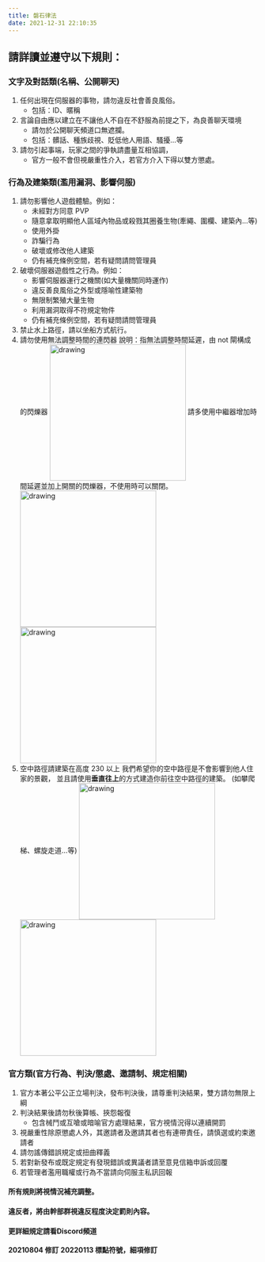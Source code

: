 ```yaml
---
title: 磐石律法
date: 2021-12-31 22:10:35
---
```

## 請詳讀並遵守以下規則：

### 文字及對話類(名稱、公開聊天)
   1. 任何出現在伺服器的事物，請勿違反社會善良風俗。
      -  包括：ID、暱稱
   2. 言論自由應以建立在不讓他人不自在不舒服為前提之下，為良善聊天環境
      -  請勿於公開聊天頻道口無遮攔。
      -  包括：髒話、種族歧視、貶低他人用語、騷擾…等  
   3. 請勿引起事端，玩家之間的爭執請盡量互相協調，
      -  官方一般不會但視嚴重性介入，若官方介入下得以雙方懲處。
   
### 行為及建築類(濫用漏洞、影響伺服)
   1. 請勿影響他人遊戲體驗。例如：
      - 未經對方同意 PVP
      - 隨意拿取明顯他人區域內物品或殺戮其圈養生物(牽繩、圍欄、建築內…等)
      - 使用外掛
      - 詐騙行為
      - 破壞或修改他人建築
      - 仍有補充條例空間，若有疑問請問管理員 
   2. 破壞伺服器遊戲性之行為。例如：
      - 影響伺服器運行之機關(如大量機關同時運作)
      - 違反善良風俗之外型或隱喻性建築物
      - 無限制繁殖大量生物
      - 利用漏洞取得不符規定物件
      - 仍有補充條例空間，若有疑問請問管理員
   3. 禁止水上路徑，請以坐船方式航行。
   4. 請勿使用無法調整時間的連閃器
      說明：指無法調整時間延遲，由 not 閘構成的閃爍器
      <img src="https://raw.githubusercontent.com/rock-mc/rock-mc.github.io/master/images/BuildRule01.gif" alt="drawing" width="275" style="vertical-align:middle"/>
      請多使用中繼器增加時間延遲並加上開關的閃爍器，不使用時可以關閉。
      <img src="https://raw.githubusercontent.com/rock-mc/rock-mc.github.io/master/images/BuildRule02.gif" alt="drawing" width="275" style="vertical-align:middle"/> <img src="https://raw.githubusercontent.com/rock-mc/rock-mc.github.io/master/images/BuildRule03.gif" alt="drawing" width="275" style="vertical-align:middle"/>  
   5. 空中路徑請建築在高度 230 以上
      我們希望你的空中路徑是不會影響到他人住家的景觀，
      並且請使用**垂直往上**的方式建造你前往空中路徑的建築。
      (如攀爬梯、螺旋走道…等)
      <img src="https://raw.githubusercontent.com/rock-mc/rock-mc.github.io/master/images/BuildRule04.png" alt="drawing" width="275" style="vertical-align:middle"/> <img src="https://raw.githubusercontent.com/rock-mc/rock-mc.github.io/master/images/BuildRule05.png" alt="drawing" width="275" style="vertical-align:middle"/>  

### 官方類(官方行為、判決/懲處、邀請制、規定相關)
   1. 官方本著公平公正立場判決，發布判決後，請尊重判決結果，雙方請勿無限上綱
   2. 判決結果後請勿秋後算帳、挾怨報復 
      - 包含械鬥或互嗆或暗喻官方處理結果，官方視情況得以連續開罰
   3. 視嚴重性除原懲處人外，其邀請者及邀請其者也有連帶責任，請慎選或約束邀請者
   4. 請勿謠傳錯誤規定或扭曲釋義
   5. 若對新發布或既定規定有發現錯誤或異議者請至意見信箱申訴或回覆
   6. 若管理者濫用職權或行為不當請向伺服主私訊回報

#### 所有規則將視情況補充調整。
#### 違反者，將由幹部群視違反程度決定罰則內容。
#### 更詳細規定請看Discord頻道

**20210804 修訂**
**20220113 標點符號，細項修訂**
